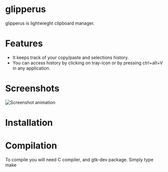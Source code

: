 # glipperus
glipperus is lightwieght clipboard manager.
# Features
 - It keeps track of your copy/paste and selections history.
 - You can access history by clicking on tray-icon or by pressing ctrl+alt+V in any application.

# Screenshots
![Screenshot animation](https://user-images.githubusercontent.com/8105637/29374102-93cfaae4-82b0-11e7-8ae0-b86b658e1d80.gif)
# Installation

# Compilation
To compile you will need C compiler, and gtk-dev package.
Simply type make
